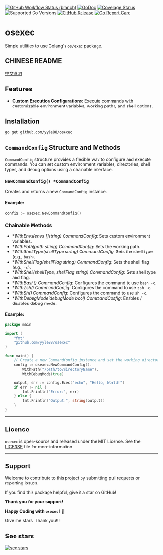 [![GitHub Workflow Status (branch)](https://img.shields.io/github/actions/workflow/status/yyle88/osexec/release.yml?branch=main&label=BUILD)](https://github.com/yyle88/osexec/actions/workflows/release.yml?query=branch%3Amain)
[![GoDoc](https://pkg.go.dev/badge/github.com/yyle88/osexec)](https://pkg.go.dev/github.com/yyle88/osexec)
[![Coverage Status](https://img.shields.io/coveralls/github/yyle88/osexec/master.svg)](https://coveralls.io/github/yyle88/osexec?branch=main)
![Supported Go Versions](https://img.shields.io/badge/Go-1.22%2C%201.23-lightgrey.svg)
[![GitHub Release](https://img.shields.io/github/release/yyle88/osexec.svg)](https://github.com/yyle88/osexec/releases)
[![Go Report Card](https://goreportcard.com/badge/github.com/yyle88/osexec)](https://goreportcard.com/report/github.com/yyle88/osexec)

# osexec

Simple utilities to use Golang's `os/exec` package.

## CHINESE README

[中文说明](README.zh.md)

## Features

- **Custom Execution Configurations**: Execute commands with customizable environment variables, working paths, and shell options.

## Installation

```bash  
go get github.com/yyle88/osexec  
```  

## `CommandConfig` Structure and Methods

`CommandConfig` structure provides a flexible way to configure and execute commands. You can set custom environment variables, directories, shell types, and debug options using a chainable interface.

### `NewCommandConfig() *CommandConfig`

Creates and returns a new `CommandConfig` instance.

#### Example:

```go  
config := osexec.NewCommandConfig()
```  

### Chainable Methods

- **WithEnvs(envs []string) *CommandConfig**: Sets custom environment variables.
- **WithPath(path string) *CommandConfig**: Sets the working path.
- **WithShellType(shellType string) *CommandConfig**: Sets the shell type (e.g., `bash`).
- **WithShellFlag(shellFlag string) *CommandConfig**: Sets the shell flag (e.g., `-c`).
- **WithShell(shellType, shellFlag string) *CommandConfig**: Sets shell type and flag.
- **WithBash() *CommandConfig**: Configures the command to use `bash -c`.
- **WithZsh() *CommandConfig**: Configures the command to use `zsh -c`.
- **WithSh() *CommandConfig**: Configures the command to use `sh -c`.
- **WithDebugMode(debugMode bool) *CommandConfig**: Enables / disables debug mode.

#### Example:

```go
package main

import (
	"fmt"
	"github.com/yyle88/osexec"
)

func main() {
	// Create a new CommandConfig instance and set the working directory and debug mode
	config := osexec.NewCommandConfig().
		WithPath("/path/to/directoryName").
		WithDebugMode(true)

	output, err := config.Exec("echo", "Hello, World!")
	if err != nil {
		fmt.Println("Error:", err)
	} else {
		fmt.Println("Output:", string(output))
	}
}
```

---

## License

`osexec` is open-source and released under the MIT License. See the [LICENSE](LICENSE) file for more information.

---

## Support

Welcome to contribute to this project by submitting pull requests or reporting issues.

If you find this package helpful, give it a star on GitHub!

**Thank you for your support!**

**Happy Coding with `osexec`!** 🎉

Give me stars. Thank you!!!

## See stars
[![see stars](https://starchart.cc/yyle88/osexec.svg?variant=adaptive)](https://starchart.cc/yyle88/osexec)
